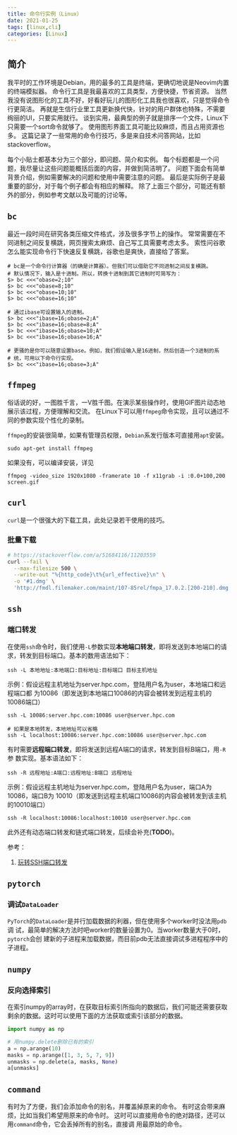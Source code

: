 ```yaml
---
title: 命令行实例（Linux）
date: 2021-01-25
tags: [linux,cli]
categories: [Linux]
---
```


## 简介

我平时的工作环境是Debian，用的最多的工具是终端，更确切地说是Neovim内置的终端模拟器。
命令行工具是我最喜欢的工具类型，方便快捷，节省资源。
当然我没有说图形化的工具不好，好看好玩儿的图形化工具我也很喜欢，只是觉得命令行更简洁。
再就是生信行业里工具更新换代快，针对的用户群体也特殊，不需要绚丽的UI，只要实用就行。
谈到实用，最典型的例子就是排序一个文件，Linux下只需要一个sort命令就够了。
使用图形界面工具可能比较麻烦，而且占用资源也多。
这篇记录了一些常用的命令行技巧，多是来自技术问答网站，比如stackoverflow。

每个小贴士都基本分为三个部分，即问题、简介和实例。
每个标题都是一个问题，我尽量让这些问题能概括后面的内容，并做到简洁明了。
问题下面会有简单背景介绍，例如需要解决的问题和使用中需要注意的问题。
最后是实际例子是最重要的部分，对于每个例子都会有相应的解释。
除了上面三个部分，可能还有额外的部分，例如参考文献以及可能的讨论等。


<!-- more -->

## `bc`
最近一段时间在研究各类压缩文件格式，涉及很多字节上的操作。
常常需要在不同进制之间反复横跳，网页搜索太麻烦、自己写工具需要考虑太多。
索性问谷歌怎么能实现命令行下快速反复横跳，谷歌也是爽快，直接给了答案。

```{bash}
# bc是一个命令行计算器（的确是计算器）。但我们可以借助它不同进制之间反复横跳。
# 默认情况下，输入是十进制。所以，转换十进制到其它进制时可简写为：
$> bc <<<"obase=2;10"
$> bc <<<"obase=8;10"
$> bc <<<"obase=10;10"
$> bc <<<"obase=16;10"

# 通过ibase可设置输入的进制。
$> bc <<<"ibase=16;obase=2;A"
$> bc <<<"ibase=16;obase=8;A"
$> bc <<<"ibase=16;obase=10;A"
$> bc <<<"ibase=16;obase=16;A"

# 更骚的是你可以随意设置base。例如，我们假设输入是16进制，然后创造一个3进制的系
# 统，可用以下命令行实现。
$> bc <<<"ibase=16;obase=3;A"
```


[^1]: [bc command in Linux with examples](https://www.geeksforgeeks.org/bc-command-linux-examples)

## `ffmpeg`
俗话说的好，一图胜千言，一V胜千图。在演示某些操作时，使用GIF图片动态地展示该过程，方便理解和交流。
在Linux下可以用`ffmpeg`命令实现，且可以通过不同的参数实现个性化的录制。

`ffmpeg`的安装很简单，如果有管理员权限，`Debian`系发行版本可直接用`apt`安装。
```
sudo apt-get install ffmpeg
```

如果没有，可以编译安装，详见

```{bash}
ffmpeg -video_size 1920x1080 -framerate 10 -f x11grab -i :0.0+100,200 screen.gif
```

## `curl`

`curl`是一个很强大的下载工具，此处记录若干使用的技巧。


### 批量下载

```bash
# https://stackoverflow.com/a/51684116/11203559
curl --fail \
  --max-filesize 500 \
  --write-out "%{http_code}\t%{url_effective}\n" \
  -o '#1.dmg' \
  'http://fmdl.filemaker.com/maint/107-85rel/fmpa_17.0.2.[200-210].dmg'
```

## `ssh`

### 端口转发

在使用`ssh`命令时，我们使用`-L`参数实现**本地端口转发**，即将发送到本地端口的请
求，转发到目标端口。基本的数用语法如下：

```
ssh -L 本地地址:本地端口:目标地址:目标端口 目标主机地址
```

示例：假设远程主机地址为server.hpc.com，登陆用户名为user，本地端口和远程端口都
为10086（即发送到本地端口10086的内容会被转发到远程主机的10086端口）

```
ssh -L 10086:server.hpc.com:10086 user@server.hpc.com

# 如果是本地转发，本地地址可以省略
ssh -L localhost:10086:server.hpc.com:10086 user@server.hpc.com
```

有时需要**远程端口转发**，即将发送到远程A端口的请求，转发到目标B端口，用`-R`参
数实现。基本语法如下：

```
ssh -R 远程地址:A端口:远程地址:B端口 远程地址
```

示例：假设远程主机地址为server.hpc.com，登陆用户名为user，端口A为10086，端口B为
10010（即发送到远程主机端口10086的内容会被转发到该主机的10010端口）

```
ssh -R localhost:10086:localhost:10010 user@server.hpc.com
```

此外还有动态端口转发和链式端口转发，后续会补充(**TODO**)。

参考：  
1. [玩转SSH端口转发](https://blog.fundebug.com/2017/04/24/ssh-port-forwarding)


## `pytorch`

### 调试`DataLoader`

`PyTorch`的`DataLoader`是并行加载数据的利器，但在使用多个worker时没法用`pdb`调
试，最简单的解决方法时吧worker的数量设置为0。当worker数量大于0时，`pytorch`会创
建新的子进程来加载数据，而目前pdb无法直接调试多进程程序中的子进程。


## `numpy`

### 反向选择索引

在索引numpy的array时，在获取目标索引所指向的数据后，我们可能还需要获取剩余的数据。这时可以使用下面的方法获取或索引该部分的数据。

``` python
import numpy as np

# 用numpy.delete删除已有的索引
a = np.arange(10)
masks = np.arange([1, 3, 5, 7, 9])
unmasks = np.delete(a, masks, None)
a[unmasks]

```


## `command`

有时为了方便，我们会添加命令的别名，并覆盖掉原来的命令。
有时这会带来麻烦，比如当我们希望用原来的命令时。
这时可以直接用命令的绝对路径，还可以用`command`命令，它会丢掉所有的别名，直接调
用最原始的命令。

<!-- vim: set nospell: -->
